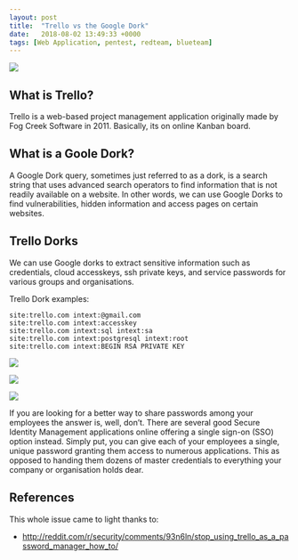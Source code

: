 ```yaml
---
layout: post
title:  "Trello vs the Google Dork"
date:   2018-08-02 13:49:33 +0000
tags: [Web Application, pentest, redteam, blueteam]
---
```

![](/blog/assets/passwords.png)

## What is Trello?
Trello is a web-based project management application originally made by Fog Creek Software in 2011. Basically, its on online Kanban board.

## What is a Goole Dork?
A Google Dork query, sometimes just referred to as a dork, is a search string that uses advanced search operators to find information that is not readily available on a website. In other words, we can use Google Dorks to find vulnerabilities, hidden information and access pages on certain websites.

## Trello Dorks
We can use Google dorks to extract sensitive information such as credentials, cloud accesskeys, ssh private keys, and service passwords for various groups and organisations.

Trello Dork examples:
```
site:trello.com intext:@gmail.com
site:trello.com intext:accesskey
site:trello.com intext:sql intext:sa
site:trello.com intext:postgresql intext:root
site:trello.com intext:BEGIN RSA PRIVATE KEY
```

![](/blog/assets/trello_1.png)

![](/blog/assets/trello_2.png)

![](/blog/assets/trello_3.png)

If you are looking for a better way to share passwords among your employees the answer is, well, don’t. There are several good Secure Identity Management applications online offering a single sign-on (SSO) option instead. Simply put, you can give each of your employees a single, unique password granting them access to numerous applications. This as opposed to handing them dozens of master credentials to everything your company or organisation holds dear.

## References
This whole issue came to light thanks to:
* http://reddit.com/r/security/comments/93n6ln/stop_using_trello_as_a_password_manager_how_to/

